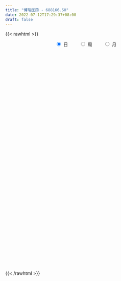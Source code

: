 ```yaml
---
title: "博瑞医药 - 688166.SH"
date: 2022-07-12T17:29:37+08:00
draft: false
---
```

{{< rawhtml >}}
    <div style="text-align: center">
        <label style="padding: 1rem;"><input style="margin-right: .5rem" type="radio" name="period" value="D" checked onclick="period_change(this)">日</label>
        <label style="padding: 1rem;"><input style="margin-right: .5rem" type="radio" name="period" value="W" onclick="period_change(this)">周</label>
        <label style="padding: 1rem;"><input style="margin-right: .5rem" type="radio" name="period" value="M" onclick="period_change(this)">月</label>
    </div>
    <div id="chart" style="height: 700px;"></div> 
    <script type="text/javascript">
        const D_v = [13581.21,21209.26,22866.99,15085.39,12798.21,14922.23,22576.67,18862.28,11780.66,16134.67,27366.34,19186.61,29180.48,24263.07,27157.28,31588.26,33002.23,31696.0,22271.83,14806.33,11221.62,15410.09,11339.95,17446.11,18317.69,10181.72,14987.21,12348.26,12825.64,10931.41,12919.7,16035.93,8507.84,8722.32,6632.82,11533.7,9641.5,4909.05,7431.24,10762.12,10465.22,7104.09,7646.49,8894.74,7147.13,6238.95,7249.02,6486.0,10537.74,8590.09,13284.89,7927.99,9154.92,10349.8,17828.6,8682.27,8144.98,5115.41,3141.16,8542.09,3753.34,6069.02,8879.02,6785.48,7555.34,8270.44,17381.77,13907.48,8981.06,4292.48,12094.57,14006.47,12989.61,13127.79,9975.97,7164.27,9314.74,8526.19,6293.95,5335.1,8108.8,6119.58,10898.88,14655.93,9992.42,8925.63,7680.85,7432.51,7903.48,7646.27,6785.87,8313.2,8463.45,19867.01,16020.69,9850.89,7962.58,10846.69,22404.21,11482.94,9349.49,7824.61,9808.03,10001.57,7827.96,5991.75,12804.87,11182.69,12311.52,16967.7,8943.01,13984.02,10749.42,12638.81,17783.54,27905.83,19706.17,29941.81,10913.38,9652.41,12572.26,18573.78,9032.04,11500.73,9844.75,22369.42,17927.81,26665.48,14226.87,15898.27,17718.31,20220.92,16125.84,26197.14,14623.68,16255.44,20609.05,19430.13,14541.87,15149.92,26094.47,16585.05,18785.4,17105.61,30964.3,53469.07,30557.45,22677.08,32285.33,13114.01,7994.23,7909.14,9429.81,9857.26,16814.15,12716.49,11680.11,8844.7,14888.77,15179.89,11653.35,11343.23,11999.31,12832.11,12246.99,6537.84,19781.93,15463.01,7850.0,3215.64,7881.93,4013.18,6770.86,7210.45,5455.46,3460.95,5200.36,4266.83,4079.33,7411.62,4829.87,9101.48,7755.03,9226.96,6821.23,6984.35,8976.2,10483.37,12484.92,25544.54,8870.69,10128.87,6832.2,10869.95,11127.29,8568.81,8905.77,4705.81,4202.62,3584.76,2738.61,5095.51,5202.66,20212.53,9528.39,5554.89,29097.09,21060.0,28133.58,9176.27,15431.98,8914.71,14847.91,11157.04,11634.06,7274.95,7896.92,21821.39,37720.83,30291.07,15963.8,17478.47,18045.53,14884.43,8782.74,11811.91,15212.93,7845.9,14093.66,29572.11,28696.11,14323.46,18395.65,24960.96,19231.08,29213.63,19698.41,21730.3,14106.34,10542.25,15086.32,16853.26,13931.21,10221.34,8893.54,16730.63,10572.31,16663.0,12045.58,8025.11,8678.37,13916.99,8147.66,8793.35,12847.64,14759.72,14964.22,12066.39,9321.85,8994.56,6534.33,9389.59,10678.64,10601.5,11452.06,19727.52,17953.71,20682.47,16455.86,24776.99,16299.61,14621.48,34801.52,24524.17,27875.04,41151.93,20872.22,20213.95,13899.97,16602.22,16054.78,12224.58,19319.41,20838.18,16343.05,18525.15,17898.33,16132.11,15010.69,46290.13,26827.21,16866.58,21024.52,22583.01,18858.97,15892.39,16552.66,25685.74,19650.87,16738.3,9945.98,16396.55,24604.93,17840.56,8748.14,38900.65,22718.79,14317.43,13985.93,53700.34,32995.54,32801.62,20770.05,25928.76,20911.36,19820.59,29950.22,11843.52,27267.65,46149.94,23061.1,16678.8,20971.41,15593.52,12677.69,21430.11,52190.68,35964.97,20940.07,13980.41,38561.53,33165.4,34410.21,29597.57,27433.47,24294.52,21766.43,42556.18,60942.18,35617.96,24325.45,20271.18,27161.99,34593.31,29051.97,20411.72,14187.43,19276.11,18586.12,39727.49,74247.85,45278.38,21067.89,24227.2,13097.51,29285.91,16967.46,19271.68,31868.7,28467.63,18120.36,18021.35,13430.1,32940.5,17454.8,15591.47,24618.06,14592.13,10887.05,18092.72,10814.04,11071.96,7156.11,32442.26,28797.33,28560.25,38486.42,15859.59,17239.47,14492.38,10853.49,9988.15,15632.64,24937.71,67306.18,40081.71,18415.42,14412.83,85232.68,190112.63,166308.27,129389.62,112035.39,85544.98,47635.24,34927.6,41788.34,31679.61,41049.69,37201.33,35237.92,28116.89,24510.04,32041.16,27841.27,26503.15,26051.95,41166.75,48529.62,42488.37,32820.64,24450.43,34056.12,39056.27,64568.19,68778.8,62542.36,57412.57,82619.42,113001.99,69714.76,67114.02,107721.17,108997.7,88593.16,76296.98,41276.99,51888.83,64057.32,44661.47,29547.99,52766.9,36988.51,40403.61,31370.92,35493.66,40640.38,38743.03,45312.86,32649.62,25957.86,28656.85,36005.31,56134.44,25734.01,33196.93,28823.79,45431.35,27900.23,36358.09,35366.41,31639.99,29821.48,18545.47,16086.24,18292.09,34497.76,31529.89,28279.96,26956.74,18106.48,18146.04,20896.23,36552.69,22122.02,28154.72,21679.47,28927.84,23906.31,20025.89,30702.39,15623.76,27590.47,50511.08,36088.71,29266.34,34153.05,22766.51,20801.92,19736.19,23039.0,35297.05,25160.61,41116.92,30005.03,35806.4,55722.82,72630.61,47084.76,43370.87,34180.76,42075.51,26940.96,60883.88,30307.53,31426.41,28184.61,26820.15,19655.7,26559.25]
const D_histogram = [0.0,0.2654814815,0.5092555028,0.6406064824,0.6912326405,0.7208560402,0.491612311,0.204186321,0.05443894,-0.0000118751,0.0374779053,0.0233298985,0.1632142172,0.3083369084,0.6603072205,0.7135367265,0.7269906495,0.207077698,-0.031957693,-0.0919136519,-0.2009231845,-0.1188024386,-0.0536598082,-0.4593857873,-0.9062691096,-1.0803175233,-0.8969117355,-0.7631504285,-0.5726041458,-0.3577025172,-0.3613474751,-0.4154428712,-0.4354738424,-0.4914617297,-0.4950939904,-0.68859193,-0.7558084274,-0.7188444473,-0.7374968679,-0.5432900465,-0.3362904625,-0.2028331923,-0.1047738032,0.0146986698,0.0959854619,0.0684479943,-0.0272872114,-0.0317749666,0.1654650098,0.3463246824,0.2449947694,0.1400260124,0.0417890464,0.0300453082,-0.0150073798,0.0969570446,0.0836281746,0.0018486604,-0.0228250919,-0.0505657254,-0.0926990471,-0.1771713406,-0.2042149917,-0.2086966014,-0.211727875,-0.1136530754,0.1437427563,0.3148694983,0.4643557065,0.4873605807,0.6100148235,0.7496548531,0.9700463717,1.066466627,1.0464282386,0.980779201,0.8820047392,0.7126668956,0.4782741768,0.3655513559,0.1899369006,-0.0195146005,-0.0534408333,0.2000476189,0.3161657151,0.3917055097,0.3686740139,0.1872241601,0.0700046747,0.1043279693,0.1192791859,0.0852948387,-0.1998597305,-0.5223781658,-0.7098191332,-0.8502919751,-0.8811866932,-0.9374130369,-0.8672247438,-0.8503312219,-0.7987807926,-0.7678713423,-0.7670002174,-0.7698523405,-0.7322906565,-0.6760801544,-0.7091422139,-0.7067407632,-0.6002162977,-0.4332838946,-0.3294260865,-0.2417160096,-0.1796611848,-0.1614189962,-0.2018585769,-0.2031084542,-0.2347879062,-0.341418282,-0.3354961496,-0.2872920188,-0.2291365567,-0.1130251357,-0.0895852788,-0.0652661322,-0.0619436113,-0.1324411393,-0.2196831212,-0.0206994077,0.1277683862,0.2824483611,0.4584349161,0.5787934001,0.6585712389,0.7263761115,0.6710620008,0.6484394962,0.7021749853,0.4923899207,0.495538222,0.4464215124,0.5422401529,0.5126825024,0.490438045,0.382842733,0.3196926962,0.4854548161,0.5060154764,0.5584181603,0.4653003352,0.3160646061,0.1674760191,0.0177661228,-0.0980356221,-0.1397035382,-0.3200270245,-0.4870919687,-0.4891980872,-0.4632670184,-0.4577186758,-0.2631678098,-0.1894962788,-0.120991166,-0.0660595951,0.0108204875,0.0546447941,0.0778811982,0.1493592167,0.2163542501,0.2120784895,0.1609578187,0.0228000362,-0.0146634482,-0.0170106806,-0.1107813515,-0.1749997463,-0.197146577,-0.2385385271,-0.2401398322,-0.1491613145,-0.0141574824,0.0309911492,0.0977931373,0.1897585082,0.2214047184,0.2705163718,0.2220848059,0.242183054,0.1957770424,0.094995851,-0.1522245494,-0.205422132,-0.2294795632,-0.2539100038,-0.2977746723,-0.2353322196,-0.2187618715,-0.2325896656,-0.2399647193,-0.192584002,-0.116119149,-0.0321886211,0.042522185,0.0742556823,-0.0031911873,0.0068830103,0.0157485559,0.0610083228,-0.0336146957,-0.0309108125,-0.0540676256,-0.0378512585,-0.0583471435,-0.1778655171,-0.2723682695,-0.2569103897,-0.1702033862,-0.1189392287,0.0934031759,0.4049347305,0.6841628222,0.7801661592,0.8744941674,0.9487087767,0.9755459968,0.8860947063,0.7602489873,0.6828265953,0.5348727011,0.4309345418,0.310549591,0.1778009631,0.0502384462,0.0582198154,0.166560791,0.199643621,-0.0265932956,-0.12647782,-0.1639789148,-0.2608715828,-0.3523016405,-0.4136521293,-0.3881727725,-0.2972339167,-0.203179386,-0.2169385627,-0.38002052,-0.4064708171,-0.4119785861,-0.396750509,-0.3990520902,-0.404928982,-0.4973314875,-0.5026957128,-0.518449454,-0.5565766001,-0.5078186985,-0.5164060389,-0.4080612465,-0.2752094055,-0.2239551589,-0.2036849147,-0.1517408956,-0.0938086908,0.0129169478,0.1222650084,0.0849324893,0.1022929754,0.0557879168,-0.1069318343,-0.2954283475,-0.3082844308,-0.2205249186,-0.2193036516,-0.151271679,-0.1517992953,-0.2025832136,-0.2243070059,-0.1872376611,-0.1161107541,-0.1049587269,-0.1017488759,-0.0581428453,0.0277746464,0.0705508842,0.1534450726,0.2191368109,0.2369180749,0.24489588,0.2438381602,0.417220828,0.3976145142,0.3114130114,0.2051489321,0.1711850611,0.1864805432,0.1893043343,0.2118113923,0.2756254012,0.2956241711,0.3477031995,0.3608455902,0.2753197281,0.1490371835,0.0947486529,0.0512002738,-0.0351425121,-0.1915649224,-0.2671271992,-0.3218995128,-0.4487427037,-0.4120607783,-0.4295833348,-0.4485500633,-0.4427928315,-0.3933900942,-0.3304497132,-0.2437015306,-0.147937647,-0.0250405759,0.1722953204,0.2204794355,0.2729816044,0.3720408861,0.3729868954,0.3810989558,0.4007050053,0.5002408619,0.4699331434,0.3504633991,0.2750227913,0.3441021236,0.4010790212,0.4204041417,0.4147967935,0.3629164956,0.206706327,0.1217335671,0.1813144878,0.3164750926,0.4075997868,0.4813721318,0.4869734635,0.4535483957,0.3963808056,0.3602486117,0.2209495252,0.1182362711,0.0780307605,-0.0193455182,0.0548953852,0.2339620184,0.3871245629,0.3792079338,0.2456299981,0.1488607307,-0.0330613202,-0.1457862133,-0.2567614148,-0.3468355195,-0.4036188173,-0.4101124134,-0.4067846237,-0.3665539813,-0.4365694161,-0.4401933905,-0.4629143532,-0.3945268835,-0.3023526697,-0.2498281415,-0.1503107919,-0.0925838978,-0.0970507586,-0.0940953834,0.014403551,0.0844172426,0.0026402245,-0.1668045178,-0.215370834,-0.2546973479,-0.2102856218,-0.1694822559,-0.1263114695,-0.1551078079,-0.1435475324,-0.0891024023,-0.145084168,-0.1814983704,-0.233319741,0.1577266719,0.16987131,0.2600394556,0.1410738297,-0.0264767571,-0.2628609028,-0.3558137834,-0.3799864295,-0.4067789688,-0.4411782622,-0.5030635847,-0.4469596925,-0.3864715172,-0.291063863,-0.2508595263,-0.1408540556,-0.0372165847,-0.0271577924,0.0112124961,-0.0029940078,0.0431325383,0.0703133195,0.0999885585,0.1300819327,0.1547342988,0.1717786513,0.2268036248,0.1433267016,-0.0120621968,-0.0052397819,0.0837625427,0.1300723526,0.043514608,-0.0421115445,0.0542057808,0.1477081822,0.2648405152,0.2432591093,0.194023766,0.1544831381,0.0263749844,-0.0880487409,-0.1500439484,-0.0753923727,-0.0554045656,-0.0859167046,-0.1067189616,-0.1603066582,-0.2465853455,-0.3444401634,-0.3868381948,-0.4322160344,-0.4320634828,-0.4138837805,-0.3359132701,-0.2550594234,-0.1760555177,-0.1613017957,-0.1655266134,-0.2499711485,-0.2616367134,-0.1824437905,-0.1349156182,-0.0296462237,0.1063634245,0.1955559431,0.2809155397,0.3434415414,0.4048261683,0.4830528449,0.4900528487,0.4687944184,0.4266791906,0.366982998,0.3400418234,0.378940501,0.3911094903,0.2988416465,0.2339770839,0.1566083851,0.1165826702,0.1030716661,0.1321799826,0.1485216709,0.207996799,0.2851716907,0.2819528291,0.2527597198,0.1680355876,0.1508432803,0.1407981675,0.0965096768,0.0622159363,0.0945548943,0.1220748006,0.1895257114,0.1720994246,0.1268839088,0.1397220342,0.2007191393,0.2282577073,0.2111632441,0.1639557914,0.1242258167,0.0648169133,0.0853849501,0.0546144313,0.0371886526,-0.0163547152,-0.0507630057,-0.1050817236,-0.1943199978]
const D_fast = [0.0,0.3318518519,0.7029397489,0.9944423491,1.2178766672,1.427714077,1.3213734256,1.0849940159,0.9488563699,0.894402586,0.9412618427,0.9329463106,1.1136341835,1.3358411019,1.8528882191,2.0845019067,2.2797034921,1.811559965,1.5645351508,1.481600779,1.3223604503,1.3747805865,1.4265082648,0.9059358389,0.2324852392,-0.2116425553,-0.2524647013,-0.3094910015,-0.2620957552,-0.1366197559,-0.2306015826,-0.3885576966,-0.5174571283,-0.6963104481,-0.8237162063,-1.1893621285,-1.4455307327,-1.5882778644,-1.791304502,-1.7329201923,-1.6099932238,-1.5272442517,-1.4553783134,-1.332231173,-1.2269480154,-1.2373734844,-1.339930493,-1.3523619899,-1.113755761,-0.8463149178,-0.8863961384,-0.9563583923,-1.0441480967,-1.0483805079,-1.0971850408,-0.9609813553,-0.9534031817,-1.0347205308,-1.0651005561,-1.1054826208,-1.1707907044,-1.299555833,-1.377653232,-1.4343089921,-1.4902722345,-1.4206107037,-1.127279183,-0.8774350664,-0.6118599315,-0.4670149121,-0.1918569635,0.1351967794,0.598099891,0.961136803,1.2027054742,1.3822512368,1.5039779599,1.5128068402,1.3979826656,1.3766476836,1.2485174535,1.0341873022,0.9869008612,1.2904012181,1.485560743,1.6590269151,1.7281639227,1.593520109,1.4938017922,1.5542070791,1.5989780922,1.5863174546,1.2511979528,0.7980849761,0.4331892254,0.0801433897,-0.1710480017,-0.4616276046,-0.6082454975,-0.8039347811,-0.9520795499,-1.1131379352,-1.3040168646,-1.4993320729,-1.6448430529,-1.7576525894,-1.9680002024,-2.1422839425,-2.1858135515,-2.1272021221,-2.1057008355,-2.078419761,-2.0612802324,-2.0833927929,-2.1742970178,-2.2263240086,-2.3167004372,-2.5086853835,-2.5866372885,-2.6102561624,-2.6093848395,-2.5215297023,-2.5204861652,-2.5124835516,-2.5246469335,-2.6282547464,-2.7704175086,-2.576608647,-2.3961987565,-2.1709066913,-1.8803114073,-1.6152545733,-1.3708339247,-1.1214350243,-1.0089836348,-0.8694962654,-0.6402170299,-0.7269046144,-0.5998717575,-0.537383089,-0.3060044104,-0.2073914353,-0.1070263814,-0.1189110101,-0.1021378729,0.1849879511,0.3320524804,0.5240597044,0.5472669631,0.4770473856,0.3703278033,0.2250594377,0.0847487873,0.0081549867,-0.2521752558,-0.5410131921,-0.6654188324,-0.7553045182,-0.8641858446,-0.7354269311,-0.7091294697,-0.6708721485,-0.6324554763,-0.5528702719,-0.4953847667,-0.4526780631,-0.3438602404,-0.2227766444,-0.1740327827,-0.1849139989,-0.3173717723,-0.3585011187,-0.3651010212,-0.4865670301,-0.5945353615,-0.6659688364,-0.7669954183,-0.8286316814,-0.7749434923,-0.6434790309,-0.590582612,-0.4993323395,-0.3599273415,-0.2729299518,-0.1561892054,-0.1490995698,-0.0684555582,-0.0659173092,-0.1429495379,-0.4282260756,-0.5327791912,-0.6142065132,-0.7021144548,-0.8204227913,-0.8168133935,-0.8549335133,-0.9269087238,-0.9942749574,-0.9950402406,-0.9476051748,-0.8717218022,-0.7863804499,-0.7360830319,-0.8143276984,-0.8025327483,-0.7897300637,-0.7292182161,-0.8322449085,-0.8372687284,-0.8739424479,-0.8671888954,-0.9022715663,-1.0662563191,-1.2288511389,-1.2776208566,-1.2334646996,-1.2119353493,-0.9762421507,-0.5634769135,-0.1132081162,0.1778367605,0.4907883105,0.802180114,1.0729038334,1.2049762194,1.2691927472,1.3624770041,1.3482412851,1.3520367613,1.3092892083,1.2209908211,1.1059879158,1.1285242388,1.2785054122,1.3614991474,1.1286139069,0.9971099275,0.918614104,0.7565035403,0.5769980725,0.4122345513,0.3406707151,0.3573010916,0.4005607759,0.3325669584,0.0744798712,-0.0535881302,-0.1620905458,-0.2460500959,-0.3481146996,-0.455223837,-0.6719592143,-0.8029973678,-0.9483634726,-1.1256347686,-1.2038315416,-1.3415203918,-1.335190911,-1.2711414214,-1.2758759646,-1.3065269489,-1.2925181538,-1.2580381217,-1.1480832461,-1.0081689334,-1.0242683302,-0.9813346003,-1.0138926797,-1.2033453894,-1.4656989895,-1.5556261805,-1.5229978979,-1.5766025438,-1.5463884909,-1.5848659311,-1.6862956528,-1.7640961965,-1.773836267,-1.7317370486,-1.746824703,-1.7690520711,-1.7399817518,-1.6471205984,-1.5867066396,-1.465451183,-1.3449752421,-1.2679644593,-1.1987626842,-1.1388608639,-0.8611729892,-0.7813756744,-0.7897239243,-0.8447007706,-0.8358683764,-0.7739527584,-0.7238028838,-0.6483429777,-0.5156226185,-0.4217178057,-0.2827129775,-0.1793591892,-0.1960551193,-0.2850783681,-0.3156797354,-0.3464280461,-0.44155646,-0.6458701009,-0.7882141775,-0.9234613693,-1.1624902362,-1.2288235053,-1.3537418955,-1.4848461398,-1.5897871159,-1.6387319021,-1.6584039494,-1.6325811495,-1.5738016777,-1.4571647505,-1.2167550241,-1.1134510501,-0.9927034801,-0.8006339769,-0.7064412438,-0.6030544444,-0.4832721436,-0.2586760715,-0.1715005042,-0.2033543987,-0.2100393087,-0.0549344455,0.1023122074,0.2267383633,0.3248302135,0.3636790395,0.2591454527,0.2046060846,0.3095156271,0.5237950052,0.7168196461,0.910935024,1.0382797215,1.1182417527,1.1601693639,1.214099323,1.1300376178,1.0568834314,1.036185611,0.9339729527,1.0219377024,1.2594948402,1.5094385255,1.5963238798,1.5241534436,1.4645993589,1.274411978,1.1252405316,0.9500749764,0.7732919918,0.6156039897,0.5065822902,0.408213924,0.356806071,0.1776482823,0.0639759603,-0.0744735907,-0.1047178419,-0.0881317955,-0.0980643028,-0.0361246512,-0.0015437315,-0.0302732819,-0.0508417526,0.0612580695,0.1523760718,0.0712591099,-0.1398867619,-0.2422957866,-0.3452966375,-0.3534563168,-0.355023515,-0.3434305959,-0.4110038862,-0.4353304939,-0.4031609643,-0.495413772,-0.577202567,-0.6873538729,-0.256875792,-0.2022633265,-0.047085317,-0.1307824854,-0.3049522614,-0.6070516328,-0.7889579593,-0.9081272127,-1.0366144943,-1.1813083532,-1.3689595719,-1.4245956029,-1.4607253068,-1.4380836184,-1.4605941632,-1.3858022064,-1.2914688818,-1.2881995376,-1.2470261251,-1.2619811309,-1.2050714503,-1.1603123392,-1.1056399606,-1.0430261031,-0.9796901623,-0.919701147,-0.8079752673,-0.8556205152,-1.0140249628,-1.0085124933,-0.8985695331,-0.819741635,-0.8954207276,-0.9915747662,-0.8817059957,-0.7512765488,-0.567934087,-0.5287007156,-0.5294301173,-0.5303499607,-0.6518643683,-0.7883002789,-0.8878064735,-0.8320029909,-0.8258663252,-0.8778576403,-0.9253396378,-1.0190039989,-1.1669290226,-1.3508938814,-1.4900014615,-1.6434333096,-1.7512966287,-1.8365878715,-1.8425956786,-1.8255066879,-1.7905166616,-1.8160883885,-1.8616948595,-2.0086321817,-2.085706925,-2.0521249498,-2.038325682,-1.9404678434,-1.7778673391,-1.6397858347,-1.4841973531,-1.3358109661,-1.1732197972,-0.9742299093,-0.8447166933,-0.748776519,-0.6842219492,-0.6521723923,-0.594103111,-0.4604693082,-0.3505229463,-0.3680803785,-0.3744506701,-0.4126672726,-0.42354732,-0.4112904075,-0.3491370954,-0.2956649894,-0.1841906615,-0.0357228471,0.0315464985,0.0655433192,0.0228280839,0.0433465967,0.0685010257,0.0483399542,0.0296001978,0.0855778794,0.1436164859,0.2584488245,0.2840473938,0.2705528553,0.3183214891,0.4294983791,0.5141013739,0.5497977218,0.5435792169,0.5349056963,0.4917010213,0.5336152956,0.5164983846,0.5083697691,0.4507377225,0.4036386806,0.3230495318,0.1852312581]
const D_slow = [0.0,0.0663703704,0.1936842461,0.3538358667,0.5266440268,0.7068580368,0.8297611146,0.8808076948,0.8944174299,0.8944144611,0.9037839374,0.909616412,0.9504199663,1.0275041934,1.1925809986,1.3709651802,1.5527128426,1.6044822671,1.5964928438,1.5735144308,1.5232836347,1.4935830251,1.480168073,1.3653216262,1.1387543488,0.868674968,0.6444470341,0.453659427,0.3105083906,0.2210827613,0.1307458925,0.0268851747,-0.0819832859,-0.2048487184,-0.3286222159,-0.5007701985,-0.6897223053,-0.8694334171,-1.0538076341,-1.1896301457,-1.2737027614,-1.3244110594,-1.3506045102,-1.3469298428,-1.3229334773,-1.3058214787,-1.3126432816,-1.3205870232,-1.2792207708,-1.1926396002,-1.1313909078,-1.0963844047,-1.0859371431,-1.0784258161,-1.082177661,-1.0579383999,-1.0370313563,-1.0365691912,-1.0422754642,-1.0549168955,-1.0780916573,-1.1223844924,-1.1734382403,-1.2256123907,-1.2785443595,-1.3069576283,-1.2710219392,-1.1923045647,-1.076215638,-0.9543754929,-0.801871787,-0.6144580737,-0.3719464808,-0.105329824,0.1562772356,0.4014720359,0.6219732207,0.8001399446,0.9197084888,1.0110963278,1.0585805529,1.0537019028,1.0403416945,1.0903535992,1.1693950279,1.2673214054,1.3594899088,1.4062959489,1.4237971175,1.4498791099,1.4796989063,1.501022616,1.4510576833,1.3204631419,1.1430083586,0.9304353648,0.7101386915,0.4757854323,0.2589792463,0.0463964409,-0.1532987573,-0.3452665929,-0.5370166472,-0.7294797324,-0.9125523965,-1.0815724351,-1.2588579885,-1.4355431793,-1.5855972538,-1.6939182274,-1.776274749,-1.8367037514,-1.8816190476,-1.9219737967,-1.9724384409,-2.0232155544,-2.081912531,-2.1672671015,-2.2511411389,-2.3229641436,-2.3802482828,-2.4085045667,-2.4309008864,-2.4472174194,-2.4627033223,-2.4958136071,-2.5507343874,-2.5559092393,-2.5239671427,-2.4533550525,-2.3387463234,-2.1940479734,-2.0294051637,-1.8478111358,-1.6800456356,-1.5179357615,-1.3423920152,-1.219294535,-1.0954099795,-0.9838046014,-0.8482445632,-0.7200739376,-0.5974644264,-0.5017537431,-0.4218305691,-0.3004668651,-0.173962996,-0.0343584559,0.0819666279,0.1609827795,0.2028517842,0.2072933149,0.1827844094,0.1478585249,0.0678517687,-0.0539212234,-0.1762207452,-0.2920374998,-0.4064671688,-0.4722591212,-0.5196331909,-0.5498809824,-0.5663958812,-0.5636907593,-0.5500295608,-0.5305592613,-0.4932194571,-0.4391308946,-0.3861112722,-0.3458718175,-0.3401718085,-0.3438376705,-0.3480903407,-0.3757856786,-0.4195356151,-0.4688222594,-0.5284568912,-0.5884918492,-0.6257821778,-0.6293215484,-0.6215737611,-0.5971254768,-0.5496858498,-0.4943346702,-0.4267055772,-0.3711843757,-0.3106386122,-0.2616943516,-0.2379453889,-0.2760015262,-0.3273570592,-0.38472695,-0.448204451,-0.522648119,-0.5814811739,-0.6361716418,-0.6943190582,-0.754310238,-0.8024562385,-0.8314860258,-0.8395331811,-0.8289026348,-0.8103387143,-0.8111365111,-0.8094157585,-0.8054786196,-0.7902265389,-0.7986302128,-0.8063579159,-0.8198748223,-0.8293376369,-0.8439244228,-0.8883908021,-0.9564828695,-1.0207104669,-1.0632613134,-1.0929961206,-1.0696453266,-0.968411644,-0.7973709384,-0.6023293987,-0.3837058568,-0.1465286626,0.0973578366,0.3188815131,0.5089437599,0.6796504088,0.8133685841,0.9211022195,0.9987396173,1.043189858,1.0557494696,1.0703044234,1.1119446212,1.1618555264,1.1552072025,1.1235877475,1.0825930188,1.0173751231,0.929299713,0.8258866806,0.7288434875,0.6545350083,0.6037401619,0.5495055212,0.4545003912,0.3528826869,0.2498880404,0.1507004131,0.0509373906,-0.0502948549,-0.1746277268,-0.300301655,-0.4299140185,-0.5690581685,-0.6960128431,-0.8251143529,-0.9271296645,-0.9959320159,-1.0519208056,-1.1028420343,-1.1407772582,-1.1642294309,-1.1610001939,-1.1304339418,-1.1092008195,-1.0836275757,-1.0696805965,-1.0964135551,-1.1702706419,-1.2473417496,-1.3024729793,-1.3572988922,-1.3951168119,-1.4330666358,-1.4837124392,-1.5397891906,-1.5865986059,-1.6156262944,-1.6418659762,-1.6673031951,-1.6818389065,-1.6748952449,-1.6572575238,-1.6188962556,-1.5641120529,-1.5048825342,-1.4436585642,-1.3826990241,-1.2783938172,-1.1789901886,-1.1011369357,-1.0498497027,-1.0070534374,-0.9604333016,-0.9131072181,-0.86015437,-0.7912480197,-0.7173419769,-0.630416177,-0.5402047795,-0.4713748474,-0.4341155516,-0.4104283883,-0.3976283199,-0.4064139479,-0.4543051785,-0.5210869783,-0.6015618565,-0.7137475324,-0.816762727,-0.9241585607,-1.0362960765,-1.1469942844,-1.2453418079,-1.3279542362,-1.3888796189,-1.4258640306,-1.4321241746,-1.3890503445,-1.3339304856,-1.2656850845,-1.172674863,-1.0794281391,-0.9841534002,-0.8839771489,-0.7589169334,-0.6414336476,-0.5538177978,-0.4850621,-0.3990365691,-0.2987668138,-0.1936657784,-0.08996658,0.0007625439,0.0524391257,0.0828725174,0.1282011394,0.2073199125,0.3092198592,0.4295628922,0.5513062581,0.664693357,0.7637885584,0.8538507113,0.9090880926,0.9386471604,0.9581548505,0.9533184709,0.9670423172,1.0255328218,1.1223139626,1.217115946,1.2785234455,1.3157386282,1.3074732982,1.2710267448,1.2068363911,1.1201275113,1.019222807,0.9166947036,0.8149985477,0.7233600524,0.6142176983,0.5041693507,0.3884407624,0.2898090416,0.2142208742,0.1517638388,0.1141861408,0.0910401663,0.0667774767,0.0432536308,0.0468545186,0.0679588292,0.0686188854,0.0269177559,-0.0269249526,-0.0905992896,-0.143170695,-0.185541259,-0.2171191264,-0.2558960784,-0.2917829615,-0.314058562,-0.350329604,-0.3957041966,-0.4540341319,-0.4146024639,-0.3721346364,-0.3071247725,-0.2718563151,-0.2784755044,-0.3441907301,-0.4331441759,-0.5281407833,-0.6298355255,-0.740130091,-0.8658959872,-0.9776359103,-1.0742537896,-1.1470197554,-1.209734637,-1.2449481508,-1.254252297,-1.2610417451,-1.2582386211,-1.2589871231,-1.2482039885,-1.2306256587,-1.205628519,-1.1731080358,-1.1344244611,-1.0914797983,-1.0347788921,-0.9989472167,-1.0019627659,-1.0032727114,-0.9823320757,-0.9498139876,-0.9389353356,-0.9494632217,-0.9359117765,-0.898984731,-0.8327746022,-0.7719598248,-0.7234538833,-0.6848330988,-0.6782393527,-0.7002515379,-0.737762525,-0.7566106182,-0.7704617596,-0.7919409358,-0.8186206762,-0.8586973407,-0.9203436771,-1.0064537179,-1.1031632667,-1.2112172752,-1.3192331459,-1.4227040911,-1.5066824086,-1.5704472644,-1.6144611439,-1.6547865928,-1.6961682461,-1.7586610333,-1.8240702116,-1.8696811592,-1.9034100638,-1.9108216197,-1.8842307636,-1.8353417778,-1.7651128929,-1.6792525075,-1.5780459655,-1.4572827542,-1.334769542,-1.2175709374,-1.1109011398,-1.0191553903,-0.9341449344,-0.8394098092,-0.7416324366,-0.666922025,-0.608427754,-0.5692756577,-0.5401299902,-0.5143620736,-0.481317078,-0.4441866603,-0.3921874605,-0.3208945379,-0.2504063306,-0.1872164006,-0.1452075037,-0.1074966836,-0.0722971418,-0.0481697226,-0.0326157385,-0.0089770149,0.0215416852,0.0689231131,0.1119479692,0.1436689464,0.178599455,0.2287792398,0.2858436666,0.3386344777,0.3796234255,0.4106798797,0.426884108,0.4482303455,0.4618839533,0.4711811165,0.4670924377,0.4544016863,0.4281312554,0.3795512559]
const D_data = [['2020-06-19', 55.23, 55.49, 54.54, 55.87],['2020-06-22', 55.35, 59.65, 55.11, 60.38],['2020-06-23', 60.1, 61.09, 60.1, 62.78],['2020-06-24', 60.33, 61.2, 59.31, 63.03],['2020-06-29', 61.2, 61.28, 59.99, 62.7],['2020-06-30', 61.98, 61.89, 61.0, 63.59],['2020-07-01', 62.28, 58.7, 58.16, 62.64],['2020-07-02', 58.97, 56.97, 56.06, 59.47],['2020-07-03', 57.0, 57.74, 56.18, 57.97],['2020-07-06', 57.3, 58.53, 57.17, 59.09],['2020-07-07', 59.11, 59.78, 57.48, 60.49],['2020-07-08', 59.67, 59.35, 58.4, 59.85],['2020-07-09', 59.37, 61.83, 58.68, 61.94],['2020-07-10', 61.4, 63.0, 60.62, 64.78],['2020-07-13', 64.6, 67.49, 63.49, 67.65],['2020-07-14', 66.75, 65.58, 64.63, 72.43],['2020-07-15', 67.0, 66.05, 65.63, 71.18],['2020-07-16', 63.36, 58.59, 58.13, 64.81],['2020-07-17', 57.48, 60.35, 57.48, 62.63],['2020-07-20', 60.64, 61.96, 57.7, 62.34],['2020-07-21', 61.51, 60.99, 60.08, 62.69],['2020-07-22', 60.78, 63.4, 60.39, 64.49],['2020-07-23', 63.58, 63.73, 61.02, 64.77],['2020-07-24', 63.72, 56.9, 56.2, 63.72],['2020-07-27', 56.91, 53.7, 53.01, 58.46],['2020-07-28', 55.3, 54.78, 52.58, 55.3],['2020-07-29', 55.78, 58.6, 53.69, 58.6],['2020-07-30', 58.12, 58.25, 57.85, 60.55],['2020-07-31', 57.92, 59.36, 56.69, 60.0],['2020-08-03', 59.48, 60.43, 59.48, 60.88],['2020-08-04', 60.47, 58.0, 57.7, 61.88],['2020-08-05', 58.36, 56.91, 56.78, 58.36],['2020-08-06', 56.91, 56.79, 55.58, 57.75],['2020-08-07', 56.79, 55.74, 54.61, 57.6],['2020-08-10', 55.18, 55.8, 54.5, 56.69],['2020-08-11', 56.0, 52.35, 52.2, 56.65],['2020-08-12', 52.0, 52.56, 50.1, 53.23],['2020-08-13', 52.98, 53.08, 51.65, 53.34],['2020-08-14', 53.24, 51.71, 50.89, 53.89],['2020-08-17', 51.8, 54.18, 51.17, 54.5],['2020-08-18', 53.02, 54.9, 52.77, 55.3],['2020-08-19', 55.55, 54.5, 53.63, 55.89],['2020-08-20', 54.0, 54.37, 53.88, 56.01],['2020-08-21', 55.44, 55.0, 54.58, 56.48],['2020-08-24', 55.06, 54.92, 52.83, 56.35],['2020-08-25', 54.62, 53.58, 53.3, 55.55],['2020-08-26', 53.57, 52.22, 51.79, 54.36],['2020-08-27', 52.38, 52.88, 51.15, 53.2],['2020-08-28', 52.25, 55.8, 52.05, 56.33],['2020-08-31', 56.01, 56.65, 55.29, 57.8],['2020-09-01', 56.38, 53.4, 52.5, 57.45],['2020-09-02', 53.96, 52.79, 52.53, 54.36],['2020-09-03', 52.5, 52.24, 51.79, 53.8],['2020-09-04', 51.52, 52.9, 50.5, 53.38],['2020-09-07', 52.6, 52.18, 52.08, 55.14],['2020-09-08', 53.09, 54.21, 51.67, 54.68],['2020-09-09', 53.39, 52.83, 52.54, 54.7],['2020-09-10', 53.49, 51.6, 50.83, 53.96],['2020-09-11', 51.6, 51.87, 50.68, 51.88],['2020-09-14', 53.02, 51.51, 50.15, 53.25],['2020-09-15', 51.51, 50.93, 50.67, 52.04],['2020-09-16', 50.77, 49.79, 49.1, 51.8],['2020-09-17', 49.11, 49.89, 48.38, 50.57],['2020-09-18', 48.4, 49.75, 48.4, 50.5],['2020-09-21', 49.76, 49.4, 49.0, 50.39],['2020-09-22', 49.38, 50.61, 48.52, 50.73],['2020-09-23', 51.26, 53.4, 49.69, 54.58],['2020-09-24', 52.34, 53.49, 51.8, 54.66],['2020-09-25', 53.98, 54.24, 53.02, 55.5],['2020-09-28', 54.25, 53.36, 52.69, 55.45],['2020-09-29', 53.36, 55.32, 53.35, 56.38],['2020-09-30', 55.99, 56.69, 55.55, 57.98],['2020-10-09', 56.73, 59.3, 56.73, 59.6],['2020-10-12', 59.14, 59.39, 57.5, 60.29],['2020-10-13', 58.99, 58.99, 58.16, 60.5],['2020-10-14', 58.88, 59.04, 58.21, 59.61],['2020-10-15', 59.21, 59.0, 58.59, 60.36],['2020-10-16', 58.89, 58.13, 57.2, 59.61],['2020-10-19', 58.26, 56.82, 56.53, 58.68],['2020-10-20', 56.98, 57.88, 56.24, 57.88],['2020-10-21', 58.19, 56.68, 55.51, 59.2],['2020-10-22', 56.68, 55.43, 54.7, 56.68],['2020-10-23', 56.53, 57.09, 55.94, 58.69],['2020-10-26', 57.95, 61.5, 56.99, 62.28],['2020-10-27', 61.54, 61.15, 60.0, 62.38],['2020-10-28', 61.15, 61.62, 59.33, 61.8],['2020-10-29', 61.12, 61.02, 59.71, 61.88],['2020-10-30', 61.08, 58.9, 58.36, 61.8],['2020-11-02', 59.49, 59.2, 58.27, 60.97],['2020-11-03', 59.89, 61.15, 58.4, 61.49],['2020-11-04', 61.5, 61.34, 61.0, 61.9],['2020-11-05', 62.56, 60.97, 60.5, 62.79],['2020-11-06', 61.0, 57.12, 56.87, 61.0],['2020-11-09', 56.07, 54.91, 53.69, 57.0],['2020-11-10', 54.91, 54.9, 54.3, 55.8],['2020-11-11', 54.2, 54.12, 53.08, 54.77],['2020-11-12', 54.49, 54.45, 53.53, 54.98],['2020-11-13', 54.45, 53.25, 52.6, 54.45],['2020-11-16', 63.0, 54.2, 54.0, 63.0],['2020-11-17', 54.89, 53.1, 52.4, 54.89],['2020-11-18', 53.0, 53.05, 52.52, 53.39],['2020-11-19', 52.62, 52.35, 52.22, 52.98],['2020-11-20', 52.8, 51.38, 50.89, 52.87],['2020-11-23', 51.14, 50.62, 50.51, 52.2],['2020-11-24', 51.1, 50.5, 50.13, 51.1],['2020-11-25', 50.5, 50.28, 50.01, 51.0],['2020-11-26', 50.0, 48.5, 48.36, 50.01],['2020-11-27', 48.61, 48.1, 47.47, 49.2],['2020-11-30', 47.97, 48.96, 47.52, 49.76],['2020-12-01', 48.4, 49.81, 48.4, 50.38],['2020-12-02', 49.8, 49.2, 48.65, 49.86],['2020-12-03', 49.2, 49.03, 48.06, 49.75],['2020-12-04', 49.03, 48.68, 48.22, 49.15],['2020-12-07', 48.68, 47.94, 47.65, 48.68],['2020-12-08', 47.83, 46.72, 46.72, 48.99],['2020-12-09', 46.72, 46.65, 45.03, 47.38],['2020-12-10', 46.72, 45.71, 45.67, 47.09],['2020-12-11', 45.72, 43.86, 43.0, 46.0],['2020-12-14', 43.8, 44.41, 43.09, 44.45],['2020-12-15', 44.4, 44.51, 44.01, 44.85],['2020-12-16', 44.01, 44.38, 43.55, 44.8],['2020-12-17', 44.86, 45.1, 44.51, 45.5],['2020-12-18', 45.3, 43.89, 43.5, 45.3],['2020-12-21', 43.89, 43.62, 43.0, 43.97],['2020-12-22', 43.4, 43.03, 42.9, 43.88],['2020-12-23', 43.03, 41.49, 40.8, 43.03],['2020-12-24', 41.49, 40.35, 39.59, 41.78],['2020-12-25', 40.84, 43.78, 39.9, 44.49],['2020-12-28', 43.99, 43.77, 43.0, 44.0],['2020-12-29', 44.0, 44.48, 43.22, 44.58],['2020-12-30', 44.5, 45.6, 43.85, 46.36],['2020-12-31', 45.9, 45.8, 44.81, 46.64],['2021-01-04', 47.16, 46.03, 45.68, 47.16],['2021-01-05', 45.37, 46.56, 45.3, 47.11],['2021-01-06', 46.53, 45.36, 44.88, 46.63],['2021-01-07', 45.03, 45.86, 44.88, 46.47],['2021-01-08', 46.0, 47.24, 45.52, 47.9],['2021-01-11', 47.0, 43.81, 43.2, 47.24],['2021-01-12', 44.68, 46.15, 44.23, 46.86],['2021-01-13', 46.55, 45.6, 44.78, 47.01],['2021-01-14', 45.88, 47.81, 45.26, 47.98],['2021-01-15', 47.98, 46.73, 46.25, 47.98],['2021-01-18', 47.09, 46.99, 45.8, 47.28],['2021-01-19', 46.55, 45.84, 45.0, 47.34],['2021-01-20', 45.2, 46.15, 43.52, 46.19],['2021-01-21', 47.3, 49.57, 47.3, 50.3],['2021-01-22', 48.76, 48.62, 47.85, 49.29],['2021-01-25', 48.7, 49.63, 47.5, 50.76],['2021-01-26', 49.08, 48.11, 46.12, 49.56],['2021-01-27', 48.1, 47.08, 46.52, 48.47],['2021-01-28', 46.84, 46.5, 46.0, 47.75],['2021-01-29', 46.89, 45.78, 45.18, 47.15],['2021-02-01', 45.77, 45.48, 44.7, 46.33],['2021-02-02', 45.51, 45.91, 44.69, 46.3],['2021-02-03', 46.6, 43.4, 43.19, 46.6],['2021-02-04', 42.96, 42.3, 42.18, 43.33],['2021-02-05', 42.51, 43.5, 42.47, 44.79],['2021-02-08', 41.29, 43.5, 41.29, 44.56],['2021-02-09', 43.33, 42.91, 42.2, 44.45],['2021-02-10', 42.33, 45.47, 42.33, 45.6],['2021-02-18', 46.57, 44.43, 44.04, 46.57],['2021-02-19', 44.0, 44.55, 43.61, 44.89],['2021-02-22', 44.5, 44.56, 44.28, 45.09],['2021-02-23', 44.57, 45.09, 43.23, 45.34],['2021-02-24', 45.23, 44.95, 44.64, 45.4],['2021-02-25', 44.78, 44.85, 44.55, 45.65],['2021-02-26', 44.24, 45.73, 44.23, 46.0],['2021-03-01', 45.7, 46.13, 44.92, 46.15],['2021-03-02', 45.51, 45.52, 44.55, 46.15],['2021-03-03', 45.28, 44.88, 44.71, 45.28],['2021-03-04', 44.99, 43.3, 43.25, 45.43],['2021-03-05', 43.5, 44.04, 42.83, 44.19],['2021-03-08', 44.23, 44.31, 43.7, 44.87],['2021-03-09', 44.69, 42.8, 42.55, 44.69],['2021-03-10', 42.85, 42.57, 42.56, 43.84],['2021-03-11', 43.13, 42.65, 42.4, 43.13],['2021-03-12', 42.79, 41.99, 41.66, 42.97],['2021-03-15', 41.49, 42.1, 41.29, 42.58],['2021-03-16', 41.7, 43.26, 41.7, 43.3],['2021-03-17', 43.23, 44.27, 43.0, 44.35],['2021-03-18', 44.05, 43.55, 43.55, 44.7],['2021-03-19', 43.97, 44.09, 43.42, 44.88],['2021-03-22', 43.2, 44.87, 43.2, 45.48],['2021-03-23', 44.87, 44.54, 44.31, 45.87],['2021-03-24', 44.0, 45.11, 44.0, 45.37],['2021-03-25', 45.0, 44.03, 44.0, 45.64],['2021-03-26', 43.99, 44.95, 43.21, 45.6],['2021-03-29', 44.69, 44.18, 43.45, 45.58],['2021-03-30', 44.3, 43.18, 43.18, 44.3],['2021-03-31', 42.01, 40.34, 39.89, 42.98],['2021-04-01', 40.95, 41.77, 40.5, 42.39],['2021-04-02', 41.33, 41.7, 41.33, 42.5],['2021-04-06', 41.99, 41.31, 41.31, 42.37],['2021-04-07', 41.31, 40.59, 40.31, 41.62],['2021-04-08', 41.05, 41.68, 40.28, 41.99],['2021-04-09', 41.68, 41.05, 41.02, 42.65],['2021-04-12', 41.07, 40.4, 40.09, 41.83],['2021-04-13', 40.01, 40.13, 39.98, 40.86],['2021-04-14', 39.66, 40.64, 39.66, 40.78],['2021-04-15', 40.67, 41.1, 40.51, 41.39],['2021-04-16', 41.1, 41.45, 40.8, 41.7],['2021-04-19', 41.6, 41.65, 41.41, 42.19],['2021-04-20', 41.79, 41.33, 41.04, 42.18],['2021-04-21', 41.29, 39.75, 39.11, 41.64],['2021-04-22', 40.26, 40.55, 40.0, 41.43],['2021-04-23', 40.54, 40.48, 40.29, 41.17],['2021-04-26', 42.63, 41.0, 40.77, 44.44],['2021-04-27', 40.7, 39.01, 38.51, 41.0],['2021-04-28', 39.6, 39.84, 38.48, 41.0],['2021-04-29', 39.98, 39.31, 39.03, 40.31],['2021-04-30', 39.25, 39.63, 39.0, 40.2],['2021-05-06', 40.01, 39.0, 38.75, 40.01],['2021-05-07', 38.72, 37.16, 36.8, 38.88],['2021-05-10', 37.01, 36.58, 36.16, 38.0],['2021-05-11', 36.6, 37.39, 35.8, 37.7],['2021-05-12', 37.39, 38.24, 36.72, 38.3],['2021-05-13', 37.28, 37.9, 37.28, 38.35],['2021-05-14', 38.44, 40.47, 37.93, 40.79],['2021-05-17', 40.64, 43.19, 40.6, 43.96],['2021-05-18', 42.75, 44.7, 42.33, 45.5],['2021-05-19', 45.23, 43.91, 43.42, 45.47],['2021-05-20', 43.41, 45.0, 43.41, 45.54],['2021-05-21', 45.05, 45.9, 44.33, 46.52],['2021-05-24', 46.13, 46.35, 44.85, 46.85],['2021-05-25', 46.35, 45.5, 45.2, 46.85],['2021-05-26', 45.5, 45.18, 44.81, 46.13],['2021-05-27', 45.28, 45.9, 45.02, 46.15],['2021-05-28', 45.59, 45.0, 44.58, 46.37],['2021-05-31', 45.03, 45.38, 45.0, 45.9],['2021-06-01', 45.29, 45.0, 44.19, 46.78],['2021-06-02', 44.83, 44.5, 44.12, 46.3],['2021-06-03', 44.01, 44.1, 43.5, 45.2],['2021-06-04', 43.78, 45.67, 43.68, 46.0],['2021-06-07', 45.99, 47.49, 45.18, 47.95],['2021-06-08', 47.52, 47.24, 46.81, 48.49],['2021-06-09', 47.24, 43.7, 43.57, 47.24],['2021-06-10', 44.14, 44.5, 43.51, 45.3],['2021-06-11', 44.49, 44.95, 43.9, 45.47],['2021-06-15', 44.8, 43.82, 43.17, 44.84],['2021-06-16', 43.65, 43.27, 42.88, 43.8],['2021-06-17', 43.03, 43.05, 42.1, 43.64],['2021-06-18', 43.7, 43.83, 43.3, 45.35],['2021-06-21', 43.83, 44.79, 42.69, 45.13],['2021-06-22', 44.79, 45.22, 44.43, 45.5],['2021-06-23', 45.22, 44.0, 43.97, 45.33],['2021-06-24', 44.04, 41.48, 41.15, 44.62],['2021-06-25', 41.61, 42.42, 41.17, 42.71],['2021-06-28', 42.42, 42.31, 41.88, 43.09],['2021-06-29', 42.22, 42.3, 41.85, 43.56],['2021-06-30', 42.36, 41.81, 41.76, 42.85],['2021-07-01', 41.61, 41.42, 41.38, 42.32],['2021-07-02', 41.44, 39.69, 39.1, 41.44],['2021-07-05', 39.8, 40.08, 39.12, 40.39],['2021-07-06', 40.16, 39.43, 38.7, 40.49],['2021-07-07', 39.0, 38.5, 38.18, 39.8],['2021-07-08', 38.55, 39.1, 37.9, 39.93],['2021-07-09', 38.95, 37.97, 37.49, 38.95],['2021-07-12', 38.27, 39.21, 37.5, 39.51],['2021-07-13', 39.21, 39.76, 39.21, 40.46],['2021-07-14', 39.5, 38.89, 38.85, 40.4],['2021-07-15', 38.68, 38.37, 38.12, 39.15],['2021-07-16', 38.4, 38.66, 38.38, 39.7],['2021-07-19', 38.4, 38.77, 38.12, 39.48],['2021-07-20', 39.0, 39.63, 38.81, 40.32],['2021-07-21', 39.53, 40.14, 39.35, 40.6],['2021-07-22', 40.15, 38.42, 38.38, 40.15],['2021-07-23', 38.42, 38.97, 38.32, 41.0],['2021-07-26', 39.05, 38.0, 37.49, 39.14],['2021-07-27', 37.82, 35.8, 35.71, 38.37],['2021-07-28', 35.85, 34.2, 33.79, 36.14],['2021-07-29', 34.52, 35.44, 33.98, 35.77],['2021-07-30', 35.46, 36.51, 34.66, 36.75],['2021-08-02', 36.89, 35.3, 34.0, 36.99],['2021-08-03', 35.79, 35.98, 35.19, 36.88],['2021-08-04', 36.42, 34.98, 34.56, 36.42],['2021-08-05', 35.0, 33.86, 33.2, 35.07],['2021-08-06', 33.66, 33.64, 33.31, 34.64],['2021-08-09', 33.73, 34.03, 33.35, 34.78],['2021-08-10', 34.42, 34.4, 33.66, 34.7],['2021-08-11', 34.7, 33.55, 33.46, 34.78],['2021-08-12', 33.88, 33.17, 33.08, 33.88],['2021-08-13', 33.17, 33.5, 32.37, 33.63],['2021-08-16', 33.65, 34.13, 32.92, 34.25],['2021-08-17', 34.14, 33.74, 33.55, 34.75],['2021-08-18', 33.65, 34.44, 33.44, 34.81],['2021-08-19', 34.43, 34.55, 34.2, 35.36],['2021-08-20', 34.75, 34.14, 33.0, 34.75],['2021-08-23', 33.81, 34.07, 33.56, 34.49],['2021-08-24', 34.2, 33.97, 33.8, 34.49],['2021-08-25', 34.83, 36.7, 34.54, 36.88],['2021-08-26', 36.92, 34.85, 34.71, 37.43],['2021-08-27', 34.88, 33.85, 33.6, 35.25],['2021-08-30', 34.2, 33.13, 32.95, 34.42],['2021-08-31', 33.25, 33.66, 32.71, 34.34],['2021-09-01', 33.88, 34.23, 32.72, 34.49],['2021-09-02', 34.2, 34.14, 33.63, 34.5],['2021-09-03', 34.15, 34.49, 33.77, 34.68],['2021-09-06', 34.69, 35.32, 34.32, 35.85],['2021-09-07', 35.39, 35.12, 34.95, 35.96],['2021-09-08', 35.02, 35.88, 34.87, 36.18],['2021-09-09', 35.95, 35.77, 35.39, 35.98],['2021-09-10', 35.7, 34.52, 34.42, 36.09],['2021-09-13', 34.67, 33.54, 33.33, 34.8],['2021-09-14', 33.54, 33.99, 33.39, 34.68],['2021-09-15', 34.3, 33.86, 33.5, 34.3],['2021-09-16', 33.6, 32.92, 31.45, 33.6],['2021-09-17', 32.94, 31.23, 30.9, 32.94],['2021-09-22', 31.36, 31.36, 30.66, 31.7],['2021-09-23', 31.37, 30.95, 30.83, 31.97],['2021-09-24', 30.95, 29.15, 28.78, 31.3],['2021-09-27', 29.27, 30.5, 29.22, 30.9],['2021-09-28', 30.85, 29.41, 28.82, 30.85],['2021-09-29', 29.1, 28.8, 28.53, 29.5],['2021-09-30', 29.06, 28.56, 28.02, 29.1],['2021-10-08', 28.0, 28.75, 27.91, 29.25],['2021-10-11', 28.7, 28.75, 28.3, 29.6],['2021-10-12', 28.69, 29.03, 28.18, 29.7],['2021-10-13', 29.4, 29.28, 29.04, 29.54],['2021-10-14', 29.68, 29.94, 29.32, 30.98],['2021-10-15', 30.15, 31.6, 29.83, 31.99],['2021-10-18', 31.21, 30.36, 30.15, 31.67],['2021-10-19', 30.18, 30.7, 30.15, 31.3],['2021-10-20', 30.75, 31.78, 30.26, 32.32],['2021-10-21', 31.78, 30.96, 30.8, 31.94],['2021-10-22', 30.72, 31.23, 30.49, 31.64],['2021-10-25', 31.09, 31.63, 30.72, 32.3],['2021-10-26', 32.34, 33.2, 31.84, 34.19],['2021-10-27', 32.62, 32.05, 31.79, 33.45],['2021-10-28', 31.81, 30.77, 30.4, 32.03],['2021-10-29', 31.0, 30.97, 30.31, 31.64],['2021-11-01', 31.26, 32.95, 30.65, 33.2],['2021-11-02', 32.5, 33.39, 32.46, 34.16],['2021-11-03', 33.06, 33.42, 32.89, 34.6],['2021-11-04', 33.92, 33.46, 33.3, 34.18],['2021-11-05', 33.5, 33.03, 32.89, 33.78],['2021-11-08', 33.39, 31.39, 31.15, 33.43],['2021-11-09', 31.39, 31.77, 30.87, 31.84],['2021-11-10', 32.61, 33.65, 32.61, 35.19],['2021-11-11', 33.89, 35.35, 33.0, 35.79],['2021-11-12', 35.38, 35.74, 34.19, 36.08],['2021-11-15', 35.67, 36.38, 35.14, 36.4],['2021-11-16', 36.5, 36.2, 35.52, 36.8],['2021-11-17', 36.03, 36.1, 35.23, 36.43],['2021-11-18', 35.63, 36.0, 35.4, 37.25],['2021-11-19', 35.83, 36.43, 34.84, 36.5],['2021-11-22', 36.3, 35.02, 34.9, 36.3],['2021-11-23', 35.37, 35.09, 34.5, 35.54],['2021-11-24', 34.98, 35.7, 34.56, 35.79],['2021-11-25', 35.99, 34.77, 34.71, 35.99],['2021-11-26', 34.76, 37.01, 34.6, 37.5],['2021-11-29', 37.47, 39.27, 36.26, 39.7],['2021-11-30', 38.46, 40.25, 38.46, 41.04],['2021-12-01', 40.94, 39.1, 39.0, 41.25],['2021-12-02', 38.8, 37.57, 37.3, 39.35],['2021-12-03', 37.82, 37.75, 37.17, 38.0],['2021-12-06', 37.5, 36.16, 36.1, 37.75],['2021-12-07', 36.17, 36.34, 35.92, 36.96],['2021-12-08', 36.88, 35.77, 35.7, 37.2],['2021-12-09', 35.77, 35.41, 35.07, 36.07],['2021-12-10', 35.68, 35.28, 35.03, 36.08],['2021-12-13', 35.01, 35.55, 35.01, 36.0],['2021-12-14', 35.92, 35.46, 35.23, 36.43],['2021-12-15', 35.52, 35.84, 35.4, 36.21],['2021-12-16', 36.33, 34.15, 33.8, 36.5],['2021-12-17', 34.17, 34.51, 34.17, 35.1],['2021-12-20', 34.34, 33.9, 33.8, 35.65],['2021-12-21', 33.9, 34.87, 33.9, 35.46],['2021-12-22', 35.55, 35.36, 34.43, 35.85],['2021-12-23', 35.37, 35.06, 34.6, 35.59],['2021-12-24', 35.15, 35.92, 34.68, 36.25],['2021-12-27', 35.73, 35.74, 35.41, 36.17],['2021-12-28', 35.98, 35.04, 34.8, 36.03],['2021-12-29', 35.07, 35.06, 34.75, 35.29],['2021-12-30', 35.86, 36.66, 35.22, 37.2],['2021-12-31', 36.45, 36.71, 36.23, 37.34],['2022-01-04', 36.71, 34.82, 34.52, 36.71],['2022-01-05', 34.75, 32.98, 32.3, 34.75],['2022-01-06', 32.6, 33.75, 32.6, 34.15],['2022-01-07', 34.09, 33.43, 32.9, 34.09],['2022-01-10', 33.43, 34.29, 33.2, 34.84],['2022-01-11', 34.44, 34.3, 34.03, 34.85],['2022-01-12', 34.28, 34.41, 33.89, 34.88],['2022-01-13', 34.8, 33.4, 33.4, 34.8],['2022-01-14', 33.36, 33.7, 33.13, 34.48],['2022-01-17', 33.66, 34.28, 33.31, 36.16],['2022-01-18', 34.5, 32.75, 32.7, 34.55],['2022-01-19', 32.9, 32.56, 31.92, 33.3],['2022-01-20', 32.79, 31.9, 31.83, 33.11],['2022-01-21', 38.28, 38.28, 38.28, 38.28],['2022-01-24', 38.0, 34.7, 33.66, 38.0],['2022-01-25', 33.6, 36.08, 33.55, 37.57],['2022-01-26', 35.1, 33.5, 32.29, 35.5],['2022-01-27', 34.0, 32.12, 31.63, 35.4],['2022-01-28', 31.99, 30.0, 29.7, 32.55],['2022-02-07', 30.61, 30.6, 29.61, 31.37],['2022-02-08', 30.81, 30.78, 29.92, 31.2],['2022-02-09', 30.51, 30.21, 29.23, 30.72],['2022-02-10', 30.11, 29.51, 29.24, 30.44],['2022-02-11', 29.38, 28.41, 28.16, 29.38],['2022-02-14', 29.01, 29.36, 29.01, 30.46],['2022-02-15', 29.0, 29.25, 28.5, 30.1],['2022-02-16', 29.41, 29.68, 29.01, 30.33],['2022-02-17', 29.7, 28.97, 28.85, 29.77],['2022-02-18', 28.98, 29.92, 28.71, 30.22],['2022-02-21', 29.8, 30.17, 29.55, 30.68],['2022-02-22', 29.77, 29.1, 28.86, 29.79],['2022-02-23', 28.99, 29.4, 28.9, 29.72],['2022-02-24', 29.47, 28.63, 28.29, 30.15],['2022-02-25', 28.52, 29.31, 28.5, 30.16],['2022-02-28', 29.31, 29.14, 28.61, 29.63],['2022-03-01', 29.22, 29.22, 28.83, 29.48],['2022-03-02', 29.19, 29.31, 28.53, 29.52],['2022-03-03', 29.5, 29.34, 28.81, 29.65],['2022-03-04', 29.01, 29.33, 29.0, 30.34],['2022-03-07', 29.27, 30.01, 28.91, 30.48],['2022-03-08', 30.09, 28.2, 28.15, 30.26],['2022-03-09', 28.44, 26.56, 25.6, 28.45],['2022-03-10', 27.31, 28.04, 26.88, 28.38],['2022-03-11', 27.85, 29.22, 27.56, 29.25],['2022-03-14', 30.23, 29.0, 28.67, 30.23],['2022-03-15', 27.96, 27.16, 27.0, 28.86],['2022-03-16', 27.6, 26.57, 25.28, 27.95],['2022-03-17', 26.61, 28.75, 26.61, 29.16],['2022-03-18', 29.3, 29.18, 29.0, 30.37],['2022-03-21', 29.03, 30.09, 28.8, 30.1],['2022-03-22', 30.43, 28.7, 28.41, 30.44],['2022-03-23', 28.7, 28.23, 28.08, 28.86],['2022-03-24', 28.5, 28.15, 27.57, 28.55],['2022-03-25', 28.1, 26.56, 26.5, 28.12],['2022-03-28', 26.86, 25.95, 25.85, 26.96],['2022-03-29', 25.96, 25.93, 25.66, 26.65],['2022-03-30', 26.31, 27.48, 25.67, 27.63],['2022-03-31', 27.1, 26.89, 26.8, 27.68],['2022-04-01', 26.74, 26.06, 25.81, 26.74],['2022-04-06', 26.36, 25.85, 25.71, 26.84],['2022-04-07', 25.77, 25.01, 24.98, 26.08],['2022-04-08', 25.25, 23.93, 23.87, 25.44],['2022-04-11', 23.9, 22.91, 22.74, 23.9],['2022-04-12', 22.91, 22.78, 22.38, 22.94],['2022-04-13', 22.86, 22.01, 21.66, 22.93],['2022-04-14', 22.02, 21.93, 21.89, 22.33],['2022-04-15', 21.58, 21.67, 21.26, 22.18],['2022-04-18', 21.67, 22.17, 21.18, 22.47],['2022-04-19', 22.45, 22.18, 21.96, 23.11],['2022-04-20', 22.39, 22.19, 22.11, 22.54],['2022-04-21', 22.3, 21.27, 21.1, 22.35],['2022-04-22', 20.91, 20.69, 20.55, 21.23],['2022-04-25', 20.22, 19.03, 18.89, 21.07],['2022-04-26', 19.03, 19.22, 18.68, 19.64],['2022-04-27', 18.95, 20.1, 18.53, 20.38],['2022-04-28', 20.5, 19.65, 19.52, 21.0],['2022-04-29', 19.71, 20.45, 19.6, 20.73],['2022-05-05', 20.35, 21.25, 20.23, 21.57],['2022-05-06', 20.73, 21.13, 20.65, 21.6],['2022-05-09', 21.16, 21.49, 20.84, 21.56],['2022-05-10', 21.2, 21.61, 20.79, 21.75],['2022-05-11', 21.7, 22.0, 21.7, 22.69],['2022-05-12', 21.84, 22.73, 21.48, 22.96],['2022-05-13', 23.1, 22.26, 22.0, 23.1],['2022-05-16', 22.32, 22.07, 21.9, 22.76],['2022-05-17', 22.07, 21.83, 21.44, 22.14],['2022-05-18', 21.83, 21.5, 21.48, 22.39],['2022-05-19', 21.17, 21.82, 21.07, 21.99],['2022-05-20', 21.82, 22.84, 21.82, 22.96],['2022-05-23', 23.0, 22.84, 22.44, 23.02],['2022-05-24', 22.94, 21.49, 21.4, 22.94],['2022-05-25', 21.51, 21.53, 21.28, 21.85],['2022-05-26', 21.58, 21.06, 20.6, 21.65],['2022-05-27', 21.2, 21.24, 20.98, 21.59],['2022-05-30', 21.25, 21.44, 20.72, 21.45],['2022-05-31', 21.48, 22.04, 21.0, 22.28],['2022-06-01', 22.15, 22.05, 21.91, 22.49],['2022-06-02', 22.37, 22.88, 21.83, 23.09],['2022-06-06', 23.23, 23.62, 23.11, 24.11],['2022-06-07', 23.52, 23.0, 22.81, 23.65],['2022-06-08', 23.27, 22.77, 22.55, 23.52],['2022-06-09', 22.52, 21.91, 21.68, 22.76],['2022-06-10', 21.95, 22.59, 21.74, 22.75],['2022-06-13', 22.7, 22.71, 22.14, 22.97],['2022-06-14', 22.63, 22.22, 21.71, 22.63],['2022-06-15', 22.3, 22.19, 22.02, 22.67],['2022-06-16', 22.36, 23.08, 22.15, 23.31],['2022-06-17', 22.81, 23.27, 22.53, 23.55],['2022-06-20', 23.7, 24.16, 23.5, 24.65],['2022-06-21', 24.19, 23.39, 23.26, 24.35],['2022-06-22', 23.87, 23.01, 23.01, 24.5],['2022-06-23', 23.62, 23.78, 23.62, 25.02],['2022-06-24', 24.09, 24.75, 23.88, 25.08],['2022-06-27', 25.5, 24.78, 24.66, 25.53],['2022-06-28', 24.7, 24.47, 24.0, 24.88],['2022-06-29', 24.56, 24.12, 24.02, 24.95],['2022-06-30', 24.07, 24.15, 24.04, 24.55],['2022-07-01', 24.26, 23.77, 23.58, 24.44],['2022-07-04', 24.16, 24.79, 23.48, 24.85],['2022-07-05', 24.79, 24.24, 23.9, 25.14],['2022-07-06', 24.26, 24.38, 23.82, 24.79],['2022-07-07', 24.38, 23.81, 23.28, 24.43],['2022-07-08', 23.81, 23.85, 23.48, 24.26],['2022-07-11', 23.85, 23.36, 23.18, 24.1],['2022-07-12', 23.41, 22.47, 22.4, 23.45]]
const W_v = [261979.3,493189.4,215218.88,135962.37,78344.96,107336.25,109319.69,85227.38,58168.36,83277.98,83522.96,96767.33,275569.78,256648.52,421003.86,439671.8,380323.16,220491.87,216408.25,152274.39,117609.88,118695.2,156633.32,134777.67,72865.99,77882.97,91287.69,63963.65,41172.79,79959.51,106081.7,143405.74,59161.64,80940.05,116131.17,145715.6,70224.1,68660.52,57117.2,40148.31,44872.66,37658.84,49307.69,42912.42,34028.95,56096.09,30393.52,12989.61,48108.96,36756.31,48687.34,39112.27,64547.86,60869.28,47808.84,62955.67,107976.16,60743.87,88308.19,68064.37,93811.15,91801.44,150881.83,83979.79,60497.82,38913.36,22996.58,63398.18,38423.76,28098.08,29689.13,39763.77,67512.39,37398.25,24137.57,45593.98,102898.92,23762.62,59784.36,119499.7,58537.91,105080.99,114834.38,56588.17,60349.03,59329.05,59512.59,46306.72,70413.43,92836.41,149224.88,78995.5,92924.12,121126.72,94911.55,88417.44,112813.07,82003.7,112495.97,20911.36,135031.92,88982.52,144506.24,163168.18,185177.27,135403.9,112188.87,177918.83,125861.38,99967.11,83781.43,90281.7,100145.73,75904.37,225448.82,683390.89,197080.48,157107.34,170092.74,172871.83,335921.34,466549.64,322113.28,204368.48,107504.96,171320.22,179894.48,176696.07,48366.95,128685.94,120658.18,124790.36,93942.51,172785.69,124034.77,235281.78,193652.86,177622.58,46214.95]
const W_histogram = [0.0,-0.0714757835,-0.0664169154,-0.2158034215,-0.2392429984,-0.0983663159,0.009428142,0.1316583549,0.280479746,0.5511226807,0.8865063887,0.9895103383,1.2385130691,3.0335080254,3.1214476428,3.4378903323,2.6676145549,1.4904582076,0.6175570878,0.1016003696,-0.2595412726,-0.3522385958,-0.1146647743,-0.1424014219,-0.2580697726,-0.2237273573,-0.2836372215,-0.6081574851,-0.7795512217,-0.5276711073,-0.2579796256,0.0546365322,0.5799466564,0.6245018204,0.9204600963,0.8515827149,0.5046490174,0.3776340414,0.0062460941,-0.5250208057,-0.6603049191,-0.697703891,-0.9063249845,-1.089923795,-1.315291667,-1.1301928476,-0.8251367403,-0.4487937942,-0.2877060353,-0.2610285073,-0.1375199097,-0.1885859756,-0.479344183,-0.7763669052,-1.1499590908,-1.3030020413,-1.651431819,-1.7907813934,-1.7966315317,-1.5784736254,-1.2647645988,-1.0291729166,-0.6993856915,-0.6281100245,-0.6854313008,-0.5475624659,-0.4777646057,-0.3191852167,-0.2957014865,-0.3804245495,-0.2628178417,-0.1030947795,-0.1874025736,-0.2538915726,-0.2381394155,-0.2585532807,-0.2923177646,-0.4353985317,-0.2696376389,0.2169177692,0.4745747148,0.6743678161,0.737175923,0.6836247458,0.5398838234,0.2616790317,-0.0223617321,-0.1413189475,-0.1744976767,-0.3285500422,-0.5757043918,-0.6927226529,-0.6706832115,-0.6204622447,-0.4944457235,-0.3653298446,-0.4520817994,-0.5913380903,-0.6597669388,-0.6289338452,-0.3663131578,-0.1768374832,-0.0357173221,0.2158351749,0.5644072726,0.8253185718,1.0087073684,1.1418047965,1.028946277,0.8739884165,0.8378971624,0.8367244689,0.5958545712,0.442568541,0.6262593172,0.1894087247,-0.1869762755,-0.3074709758,-0.3958547209,-0.4183713583,-0.4057661526,-0.3664159822,-0.4761798234,-0.5372726791,-0.6674551543,-0.8408923151,-0.9487456389,-0.9604509804,-0.8503777031,-0.6390900384,-0.4090823046,-0.3175887055,-0.1102162485,0.0359991387,0.1980386919,0.4121049053,0.4896279934,0.5440353698,0.4866883856]
const W_fast = [0.0,-0.0893447293,-0.1008900902,-0.3042274516,-0.3874777781,-0.2711926746,-0.1610411812,-0.0058963795,0.213044948,0.6214685529,1.178478858,1.5288603922,2.0874913903,4.640863353,5.509164881,6.6850801536,6.581708015,5.7771662196,5.0586543717,4.5680977459,4.1420707856,3.9613138134,4.1702214413,4.1068844382,3.9266986445,3.9051092204,3.7742900508,3.297730416,2.931448874,3.0514112115,3.2566077868,3.5828830777,4.2531798659,4.453860485,4.979933785,5.1239520824,4.9031806392,4.8705741735,4.5007477498,3.8382256485,3.5378653054,3.3260403608,2.8908380211,2.4347582618,1.8805674731,1.7831180805,1.8818900028,2.1460345003,2.2351957505,2.1966161516,2.2857447718,2.1875322119,1.7769379589,1.2858235104,0.624741552,0.1459480912,-0.6153396413,-1.2023845639,-1.6573925853,-1.8338530853,-1.8363352083,-1.8580367553,-1.703095953,-1.7888477922,-2.0175268937,-2.0165486753,-2.0661919665,-1.9874088817,-2.0378505231,-2.2176797234,-2.1657774761,-2.0318281088,-2.1629865463,-2.2929484384,-2.3367311352,-2.4217833206,-2.5286272457,-2.7805576457,-2.6822061626,-2.1414213121,-1.7651206879,-1.3967356325,-1.1496335449,-1.0322785356,-1.0410485022,-1.2538335359,-1.5434647328,-1.697751685,-1.7745548335,-2.0107447096,-2.4018251571,-2.6920240814,-2.8376554428,-2.9425500372,-2.9401449469,-2.9023615292,-3.1021339337,-3.3892247472,-3.6225953304,-3.7489956981,-3.5779533002,-3.4326869964,-3.3004961659,-2.9949848751,-2.5053109592,-2.038070017,-1.6025043784,-1.1839557512,-1.0395777014,-0.9760384578,-0.8026554213,-0.5946469976,-0.6865532525,-0.7291971474,-0.388941542,-0.7784399532,-1.2015690224,-1.3989314666,-1.586278892,-1.7133883689,-1.8022247013,-1.8544785265,-2.0832873236,-2.278698349,-2.5757446128,-2.9594048524,-3.3044445859,-3.5562626725,-3.658783821,-3.6072686658,-3.4795315082,-3.4674350855,-3.2876166906,-3.1324015187,-2.9208522926,-2.6037598529,-2.4038297665,-2.2134135476,-2.1490884353]
const W_slow = [0.0,-0.0178689459,-0.0344731747,-0.0884240301,-0.1482347797,-0.1728263587,-0.1704693232,-0.1375547345,-0.067434798,0.0703458722,0.2919724694,0.5393500539,0.8489783212,1.6073553276,2.3877172383,3.2471898213,3.9140934601,4.286708012,4.4410972839,4.4664973763,4.4016120582,4.3135524092,4.2848862156,4.2492858602,4.184768417,4.1288365777,4.0579272723,3.9058879011,3.7110000956,3.5790823188,3.5145874124,3.5282465455,3.6732332096,3.8293586646,4.0594736887,4.2723693674,4.3985316218,4.4929401321,4.4945016557,4.3632464542,4.1981702245,4.0237442517,3.7971630056,3.5246820568,3.1958591401,2.9133109282,2.7070267431,2.5948282946,2.5229017857,2.4576446589,2.4232646815,2.3761181876,2.2562821418,2.0621904156,1.7747006429,1.4489501325,1.0360921778,0.5883968294,0.1392389465,-0.2553794599,-0.5715706096,-0.8288638387,-1.0037102616,-1.1607377677,-1.3320955929,-1.4689862094,-1.5884273608,-1.668223665,-1.7421490366,-1.837255174,-1.9029596344,-1.9287333293,-1.9755839727,-2.0390568658,-2.0985917197,-2.1632300399,-2.236309481,-2.345159114,-2.4125685237,-2.3583390814,-2.2396954027,-2.0711034487,-1.8868094679,-1.7159032814,-1.5809323256,-1.5155125677,-1.5211030007,-1.5564327376,-1.6000571568,-1.6821946673,-1.8261207653,-1.9993014285,-2.1669722314,-2.3220877925,-2.4456992234,-2.5370316845,-2.6500521344,-2.7978866569,-2.9628283916,-3.1200618529,-3.2116401424,-3.2558495132,-3.2647788437,-3.21082005,-3.0697182318,-2.8633885889,-2.6112117468,-2.3257605477,-2.0685239784,-1.8500268743,-1.6405525837,-1.4313714665,-1.2824078237,-1.1717656884,-1.0152008591,-0.967848678,-1.0145927468,-1.0914604908,-1.190424171,-1.2950170106,-1.3964585488,-1.4880625443,-1.6071075002,-1.7414256699,-1.9082894585,-2.1185125373,-2.355698947,-2.5958116921,-2.8084061179,-2.9681786275,-3.0704492036,-3.14984638,-3.1774004421,-3.1684006574,-3.1188909845,-3.0158647582,-2.8934577598,-2.7574489174,-2.635776821]
const W_data = [['2019-11-08', 27.77, 30.61, 27.13, 33.3],['2019-11-15', 30.2, 29.49, 26.22, 33.5],['2019-11-22', 28.85, 30.21, 28.51, 33.7],['2019-11-29', 30.0, 27.76, 27.03, 30.15],['2019-12-06', 27.41, 28.67, 26.55, 29.16],['2019-12-13', 28.99, 30.89, 28.28, 31.15],['2019-12-20', 31.1, 31.09, 29.98, 31.76],['2019-12-27', 31.0, 31.93, 29.23, 32.51],['2020-01-03', 31.93, 33.15, 29.37, 33.35],['2020-01-10', 33.2, 36.15, 32.43, 36.75],['2020-01-17', 36.15, 39.21, 35.42, 40.5],['2020-01-23', 41.6, 38.3, 37.0, 45.0],['2020-02-07', 35.9, 42.08, 34.43, 46.6],['2020-02-14', 42.6, 68.9, 40.43, 72.38],['2020-02-21', 60.51, 55.37, 52.5, 68.5],['2020-02-28', 55.9, 62.37, 54.5, 71.4],['2020-03-06', 49.9, 50.48, 48.5, 55.9],['2020-03-13', 49.5, 42.35, 40.22, 52.0],['2020-03-20', 42.5, 42.07, 40.56, 47.62],['2020-03-27', 40.69, 43.7, 38.51, 44.73],['2020-04-03', 43.2, 43.83, 41.5, 45.5],['2020-04-10', 44.87, 46.34, 43.84, 48.5],['2020-04-17', 45.58, 51.3, 43.0, 56.8],['2020-04-24', 52.45, 49.05, 48.8, 53.5],['2020-04-30', 48.5, 48.0, 43.44, 49.6],['2020-05-08', 47.66, 50.06, 47.01, 51.3],['2020-05-15', 49.6, 49.19, 48.29, 51.1],['2020-05-22', 49.01, 45.04, 44.82, 49.32],['2020-05-29', 44.65, 45.6, 43.72, 47.29],['2020-06-05', 46.55, 51.12, 46.34, 51.95],['2020-06-12', 51.2, 52.95, 48.83, 54.43],['2020-06-19', 54.21, 55.49, 52.99, 63.0],['2020-06-24', 55.35, 61.2, 55.11, 63.03],['2020-07-03', 61.2, 57.74, 56.06, 63.59],['2020-07-10', 57.3, 63.0, 57.17, 64.78],['2020-07-17', 64.6, 60.35, 57.48, 72.43],['2020-07-24', 60.64, 56.9, 56.2, 64.77],['2020-07-31', 56.91, 59.36, 52.58, 60.55],['2020-08-07', 59.48, 55.74, 54.61, 61.88],['2020-08-14', 55.18, 51.71, 50.1, 56.69],['2020-08-21', 51.8, 55.0, 51.17, 56.48],['2020-08-28', 55.06, 55.8, 51.15, 56.35],['2020-09-04', 56.01, 52.9, 50.5, 57.8],['2020-09-11', 52.6, 51.87, 50.68, 55.14],['2020-09-18', 53.02, 49.75, 48.38, 53.25],['2020-09-25', 49.76, 54.24, 48.52, 55.5],['2020-09-30', 54.25, 56.69, 52.69, 57.98],['2020-10-09', 56.73, 59.3, 56.73, 59.6],['2020-10-16', 59.14, 58.13, 57.2, 60.5],['2020-10-23', 58.26, 57.09, 54.7, 59.2],['2020-10-30', 57.95, 58.9, 56.99, 62.38],['2020-11-06', 59.49, 57.12, 56.87, 62.79],['2020-11-13', 56.07, 53.25, 52.6, 57.0],['2020-11-20', 63.0, 51.38, 50.89, 63.0],['2020-11-27', 51.14, 48.1, 47.47, 52.2],['2020-12-04', 47.97, 48.68, 47.52, 50.38],['2020-12-11', 48.68, 43.86, 43.0, 48.99],['2020-12-18', 43.8, 43.89, 43.09, 45.5],['2020-12-25', 43.89, 43.78, 39.59, 44.49],['2020-12-31', 43.99, 45.8, 43.0, 46.64],['2021-01-08', 47.16, 47.24, 44.88, 47.9],['2021-01-15', 47.0, 46.73, 43.2, 47.98],['2021-01-22', 47.09, 48.62, 43.52, 50.3],['2021-01-29', 48.7, 45.78, 45.18, 50.76],['2021-02-05', 45.77, 43.5, 42.18, 46.6],['2021-02-10', 41.29, 45.47, 41.29, 45.6],['2021-02-19', 46.57, 44.55, 43.61, 46.57],['2021-02-26', 44.5, 45.73, 43.23, 46.0],['2021-03-05', 45.7, 44.04, 42.83, 46.15],['2021-03-12', 44.23, 41.99, 41.66, 44.87],['2021-03-19', 41.49, 44.09, 41.29, 44.88],['2021-03-26', 43.2, 44.95, 43.2, 45.87],['2021-04-02', 44.69, 41.7, 39.89, 45.58],['2021-04-09', 41.99, 41.05, 40.28, 42.65],['2021-04-16', 41.07, 41.45, 39.66, 41.83],['2021-04-23', 41.6, 40.48, 39.11, 42.19],['2021-04-30', 42.63, 39.63, 38.48, 44.44],['2021-05-07', 40.01, 37.16, 36.8, 40.01],['2021-05-14', 37.01, 40.47, 35.8, 40.79],['2021-05-21', 40.64, 45.9, 40.6, 46.52],['2021-05-28', 46.13, 45.0, 44.58, 46.85],['2021-06-04', 45.03, 45.67, 43.5, 46.78],['2021-06-11', 45.99, 44.95, 43.51, 48.49],['2021-06-18', 44.8, 43.83, 42.1, 45.35],['2021-06-25', 43.83, 42.42, 41.15, 45.5],['2021-07-02', 42.42, 39.69, 39.1, 43.56],['2021-07-09', 39.8, 37.97, 37.49, 40.49],['2021-07-16', 38.27, 38.66, 37.5, 40.46],['2021-07-23', 38.4, 38.97, 38.12, 41.0],['2021-07-30', 39.05, 36.51, 33.79, 39.14],['2021-08-06', 36.89, 33.64, 33.2, 36.99],['2021-08-13', 33.73, 33.5, 32.37, 34.78],['2021-08-20', 33.65, 34.14, 32.92, 35.36],['2021-08-27', 33.81, 33.85, 33.56, 37.43],['2021-09-03', 34.2, 34.49, 32.71, 34.68],['2021-09-10', 34.69, 34.52, 34.32, 36.18],['2021-09-17', 34.67, 31.23, 30.9, 34.8],['2021-09-24', 31.36, 29.15, 28.78, 31.97],['2021-09-30', 29.27, 28.56, 28.02, 30.9],['2021-10-08', 28.0, 28.75, 27.91, 29.25],['2021-10-15', 28.7, 31.6, 28.18, 31.99],['2021-10-22', 31.21, 31.23, 30.15, 32.32],['2021-10-29', 31.09, 30.97, 30.31, 34.19],['2021-11-05', 31.26, 33.03, 30.65, 34.6],['2021-11-12', 33.39, 35.74, 30.87, 36.08],['2021-11-19', 35.67, 36.43, 34.84, 37.25],['2021-11-26', 36.3, 37.01, 34.5, 37.5],['2021-12-03', 37.47, 37.75, 36.26, 41.25],['2021-12-10', 37.5, 35.28, 35.03, 37.75],['2021-12-17', 35.01, 34.51, 33.8, 36.5],['2021-12-24', 34.34, 35.92, 33.8, 36.25],['2021-12-31', 35.73, 36.71, 34.75, 37.34],['2022-01-07', 36.71, 33.43, 32.3, 36.71],['2022-01-14', 33.43, 33.7, 33.13, 34.88],['2022-01-21', 33.66, 38.28, 31.83, 38.28],['2022-01-28', 38.0, 30.0, 29.7, 38.0],['2022-02-11', 30.61, 28.41, 28.16, 31.37],['2022-02-18', 29.01, 29.92, 28.5, 30.46],['2022-02-25', 29.8, 29.31, 28.29, 30.68],['2022-03-04', 29.31, 29.33, 28.53, 30.34],['2022-03-11', 29.27, 29.22, 25.6, 30.48],['2022-03-18', 30.23, 29.18, 25.28, 30.37],['2022-03-25', 29.03, 26.56, 26.5, 30.44],['2022-04-01', 26.86, 26.06, 25.66, 27.68],['2022-04-08', 26.36, 23.93, 23.87, 26.84],['2022-04-15', 23.9, 21.67, 21.26, 23.9],['2022-04-22', 21.67, 20.69, 20.55, 23.11],['2022-04-29', 20.22, 20.45, 18.53, 21.07],['2022-05-06', 20.35, 21.13, 20.23, 21.6],['2022-05-13', 21.16, 22.26, 20.79, 23.1],['2022-05-20', 22.32, 22.84, 21.07, 22.96],['2022-05-27', 23.0, 21.24, 20.6, 23.02],['2022-06-02', 21.25, 22.88, 20.72, 23.09],['2022-06-10', 23.23, 22.59, 21.68, 24.11],['2022-06-17', 22.7, 23.27, 21.71, 23.55],['2022-06-24', 23.7, 24.75, 23.01, 25.08],['2022-07-01', 25.5, 23.77, 23.58, 25.53],['2022-07-08', 24.16, 23.85, 23.28, 25.14],['2022-07-15', 23.85, 22.47, 22.4, 24.1]]
const M_v = [1106349.95,408853.84,293111.07,1392893.96,1021430.88,548648.8500000001,274307.1,416329.03,453951.0000000001,188387.1,204148.58,146542.22,224649.77,375736.74,420474.21,185805.94,184487.57,229028.28,275678.2499999999,359492.6,291664.51,485878.7500000001,447034.2,389432.0399999999,715464.45,458284.22,1084889.8100000001,566768.9300000001,1418932.5900000001,675819.34,473229.7100000001,742028.37,250778.49]
const M_histogram = [0.0,0.2559088319,0.8190384429,2.6627029706,2.4282822904,2.4648358807,2.1857025329,2.9111058381,3.0204229842,2.7194873415,2.3464890562,2.0810126962,1.1167180412,0.1951060709,-0.451498019,-0.892721917,-1.5208394347,-1.931038327,-1.7664834076,-1.8410646285,-2.1678304782,-2.4742369612,-2.8897707105,-2.8660633232,-2.1233311929,-1.782166478,-1.9088209338,-1.9443720245,-2.0052325795,-2.3415918863,-2.3152031608,-2.0243723352,-1.8202951488]
const M_fast = [0.0,0.3198860399,1.0877752616,3.597115532,3.9697654244,4.6225279848,4.8898202703,6.3430000349,7.2074229271,7.5863591198,7.7999830985,8.0547599126,7.3696447679,6.4968093153,5.7373307207,5.0729263434,4.064598967,3.171640493,2.8945745605,2.3597271824,1.4910037132,0.5660379899,-0.5719384371,-1.2647468806,-1.0528475485,-1.157224453,-1.7610841423,-2.2827282391,-2.844896939,-3.7666542174,-4.319066282,-4.5343285403,-4.785325141]
const M_slow = [0.0,0.063977208,0.2687368187,0.9344125614,1.541483134,2.1576921041,2.7041177374,3.4318941969,4.1869999429,4.8668717783,5.4534940423,5.9737472164,6.2529267267,6.3017032444,6.1888287397,5.9656482604,5.5854384017,5.10267882,4.6610579681,4.200791811,3.6588341914,3.0402749511,2.3178322735,1.6013164427,1.0704836444,0.6249420249,0.1477367915,-0.3383562146,-0.8396643595,-1.4250623311,-2.0038631213,-2.5099562051,-2.9650299923]
const M_data = [['2019-11-29', 27.77, 27.76, 26.22, 33.7],['2019-12-31', 27.41, 31.77, 26.55, 32.51],['2020-01-23', 31.77, 38.3, 31.22, 45.0],['2020-02-28', 35.9, 62.37, 34.43, 72.38],['2020-03-31', 49.9, 42.91, 38.51, 55.9],['2020-04-30', 45.25, 48.0, 42.2, 56.8],['2020-05-29', 47.66, 45.6, 43.72, 51.3],['2020-06-30', 46.55, 61.89, 46.34, 63.59],['2020-07-31', 62.28, 59.36, 52.58, 72.43],['2020-08-31', 59.48, 56.65, 50.1, 61.88],['2020-09-30', 56.38, 56.69, 48.38, 57.98],['2020-10-30', 56.73, 58.9, 54.7, 62.38],['2020-11-30', 59.49, 48.96, 47.47, 63.0],['2020-12-31', 48.4, 45.8, 39.59, 50.38],['2021-01-29', 47.16, 45.78, 43.2, 50.76],['2021-02-26', 45.77, 45.73, 41.29, 46.6],['2021-03-31', 45.7, 40.34, 39.89, 46.15],['2021-04-30', 40.95, 39.63, 38.48, 44.44],['2021-05-31', 40.01, 45.38, 35.8, 46.85],['2021-06-30', 45.29, 41.81, 41.15, 48.49],['2021-07-30', 41.61, 36.51, 33.79, 42.32],['2021-08-31', 36.89, 33.66, 32.37, 37.43],['2021-09-30', 33.88, 28.56, 28.02, 36.18],['2021-10-29', 28.0, 30.97, 27.91, 34.19],['2021-11-30', 31.26, 40.25, 30.65, 41.04],['2021-12-31', 40.94, 36.71, 33.8, 41.25],['2022-01-28', 36.71, 30.0, 29.7, 38.28],['2022-02-28', 30.61, 29.14, 28.16, 31.37],['2022-03-31', 29.22, 26.89, 25.28, 30.48],['2022-04-29', 26.74, 20.45, 18.53, 26.84],['2022-05-31', 20.35, 22.04, 20.23, 23.1],['2022-06-30', 22.15, 24.15, 21.68, 25.53],['2022-07-29', 24.26, 22.47, 22.4, 25.14]]
        const D_a = [null,null,null,null,null,null,null,null,null,null,null,null,null,null,null,72.43,null,null,null,null,null,null,null,null,null,52.58,null,null,null,null,61.88,null,null,null,null,null,50.1,null,null,null,null,null,null,56.48,null,null,null,null,null,null,null,null,null,null,null,null,null,null,null,null,null,null,48.38,null,null,null,null,null,null,null,null,null,null,null,60.5,null,null,null,null,null,null,54.7,null,null,null,null,null,null,null,null,null,62.79,null,null,null,null,null,null,null,null,null,null,null,null,null,null,null,null,null,null,null,null,null,null,null,null,null,null,null,null,null,null,null,null,null,null,39.59,null,null,null,null,null,null,null,null,null,null,null,null,null,null,null,null,null,null,null,null,50.76,null,null,null,null,null,null,null,null,null,41.29,null,null,null,null,null,null,null,null,null,46.15,null,null,null,null,null,null,null,null,null,41.29,null,null,null,null,null,45.87,null,null,null,null,null,39.89,null,null,null,null,null,42.65,null,null,null,null,null,null,null,null,null,null,null,null,null,null,null,null,null,null,35.8,null,null,null,null,null,null,null,null,46.85,null,null,null,null,null,null,null,43.5,null,null,null,null,null,45.47,null,null,null,null,null,null,null,null,null,null,null,null,null,null,null,null,null,null,37.49,null,null,null,null,null,null,null,40.6,null,null,null,null,null,null,null,null,null,null,null,null,null,null,null,null,32.37,null,null,null,null,null,null,null,null,37.43,null,null,null,null,null,null,null,null,null,null,null,null,null,null,null,null,null,null,null,null,null,null,null,27.91,null,null,null,null,null,null,null,null,null,null,null,null,null,null,null,null,null,null,null,null,null,null,null,null,null,null,null,null,null,null,null,null,null,null,null,null,null,41.25,null,null,null,null,null,null,null,null,null,null,null,null,33.8,null,null,null,null,null,null,null,null,37.34,null,null,null,null,null,null,null,null,null,null,null,null,null,null,null,null,null,null,null,null,null,null,null,28.16,null,null,null,null,null,30.68,null,null,null,null,null,null,null,null,null,null,null,null,null,null,null,null,25.28,null,null,null,null,null,null,null,null,null,null,27.68,null,null,null,null,null,null,null,null,null,null,null,null,null,null,null,null,18.53,null,null,null,null,null,null,null,null,23.1,null,null,null,null,null,null,null,null,20.6,null,null,null,null,null,24.11,null,null,null,null,null,21.71,null,null,null,null,null,null,null,null,25.53,null,null,null,null,null,null,null,null,null,null,null]
const W_a = [null,null,null,null,null,null,null,null,null,null,null,null,null,72.38,null,null,null,null,null,null,null,null,null,null,43.44,null,null,null,null,null,null,null,null,null,null,72.43,null,null,null,null,null,null,null,null,48.38,null,null,null,null,null,null,62.79,null,null,null,null,null,null,39.59,null,null,null,null,50.76,null,null,null,null,null,null,null,null,null,null,null,null,null,null,35.8,null,null,null,48.49,null,null,null,null,null,null,null,null,32.37,null,null,null,36.18,null,null,null,27.91,null,null,null,null,null,null,null,41.25,null,null,null,null,null,null,null,null,null,null,null,null,null,null,null,null,null,null,null,18.53,null,null,null,null,null,null,null,null,25.53,null,null]
const M_a = [null,null,null,null,null,null,null,null,72.43,null,null,null,null,null,null,null,null,null,null,null,null,null,null,null,null,null,null,null,null,18.53,null,null,null]
        const D_b = [[{ coord: ['2020-07-14', 61.88] }, { coord: ['2020-11-05', 52.58] }],[{ coord: ['2020-12-24', 46.15] }, { coord: ['2021-06-11', 41.29] }],[{ coord: ['2021-08-13', 37.43] }, { coord: ['2021-12-31', 32.37] }],[{ coord: ['2022-04-27', 23.1] }, { coord: ['2022-06-14', 20.6] }]]
const W_b = [[{ coord: ['2020-02-14', 72.38] }, { coord: ['2021-06-11', 48.38] }],[{ coord: ['2021-08-13', 36.18] }, { coord: ['2021-12-03', 32.37] }]]
const M_b = []
    </script>
{{< /rawhtml >}}